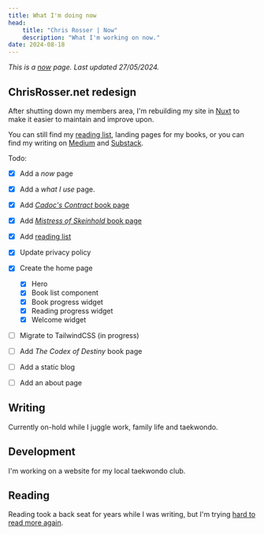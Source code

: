 ```yaml
---
title: What I'm doing now
head:
    title: "Chris Rosser | Now"
    description: "What I'm working on now."
date: 2024-08-18
---
```


_This is a [now](https://nownownow.com/about) page. Last updated 27/05/2024._

## ChrisRosser.net redesign

After shutting down my members area, I'm rebuilding my site in [Nuxt](https://nuxt.com) to make it easier to maintain and improve upon.

You can still find my [reading list](/reading), landing pages for my books, or you can find my writing on [Medium](https://medium.com/@chrisrosser) and [Substack](https://chrisrosser.substack.com/).

Todo:

- [x] Add a _now_ page
- [x] Add a _what I use_ page.
- [x] Add [_Cadoc's Contract_ book page](/books/cadocs-contract)
- [x] Add [_Mistress of Skeinhold_ book page](/books/mistress-of-skeinhold)
- [x] Add [reading list](/reading)
- [x] Update privacy policy
- [x] Create the home page

    - [x] Hero
    - [x] Book list component
    - [x] Book progress widget
    - [x] Reading progress widget
    - [x] Welcome widget

- [ ] Migrate to TailwindCSS (in progress)    
- [ ] Add _The Codex of Destiny_ book page

- [ ] Add a static blog
- [ ] Add an about page


## Writing

Currently on-hold while I juggle work, family life and taekwondo.

## Development

I'm working on a website for my local taekwondo club.

## Reading

Reading took a back seat for years while I was writing, but I'm trying [hard to read more again](/reading).